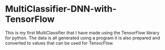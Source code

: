 # MultiClassifier-DNN-with-TensorFlow
This is my first MultiClassifier that I have made using the TensorFlow library for python. The data is all generated using a program it is also prepared and converted to values that can be used for TensorFlow.
